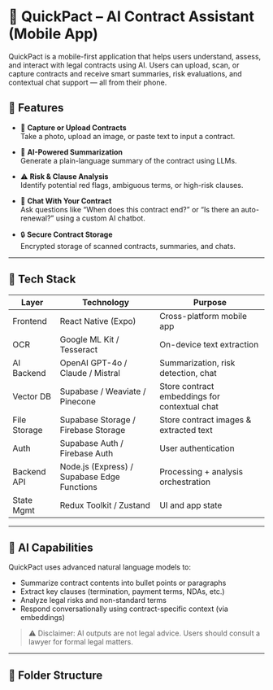 # 📄 QuickPact – AI Contract Assistant (Mobile App)

QuickPact is a mobile-first application that helps users understand, assess, and interact with legal contracts using AI. Users can upload, scan, or capture contracts and receive smart summaries, risk evaluations, and contextual chat support — all from their phone.

## 🚀 Features

- 📸 **Capture or Upload Contracts**  
  Take a photo, upload an image, or paste text to input a contract.

- 🧠 **AI-Powered Summarization**  
  Generate a plain-language summary of the contract using LLMs.

- ⚠️ **Risk & Clause Analysis**  
  Identify potential red flags, ambiguous terms, or high-risk clauses.

- 💬 **Chat With Your Contract**  
  Ask questions like “When does this contract end?” or “Is there an auto-renewal?” using a custom AI chatbot.

- 🔒 **Secure Contract Storage**  
  Encrypted storage of scanned contracts, summaries, and chats.

---

## 📱 Tech Stack

| Layer        | Technology                                  | Purpose                                       |
| ------------ | ------------------------------------------- | --------------------------------------------- |
| Frontend     | React Native (Expo)                         | Cross-platform mobile app                     |
| OCR          | Google ML Kit / Tesseract                   | On-device text extraction                     |
| AI Backend   | OpenAI GPT-4o / Claude / Mistral            | Summarization, risk detection, chat           |
| Vector DB    | Supabase / Weaviate / Pinecone              | Store contract embeddings for contextual chat |
| File Storage | Supabase Storage / Firebase Storage         | Store contract images & extracted text        |
| Auth         | Supabase Auth / Firebase Auth               | User authentication                           |
| Backend API  | Node.js (Express) / Supabase Edge Functions | Processing + analysis orchestration           |
| State Mgmt   | Redux Toolkit / Zustand                     | UI and app state                              |

---

## 🧠 AI Capabilities

QuickPact uses advanced natural language models to:

- Summarize contract contents into bullet points or paragraphs
- Extract key clauses (termination, payment terms, NDAs, etc.)
- Analyze legal risks and non-standard terms
- Respond conversationally using contract-specific context (via embeddings)

> ⚠️ Disclaimer: AI outputs are not legal advice. Users should consult a lawyer for formal legal matters.

---

## 📂 Folder Structure
